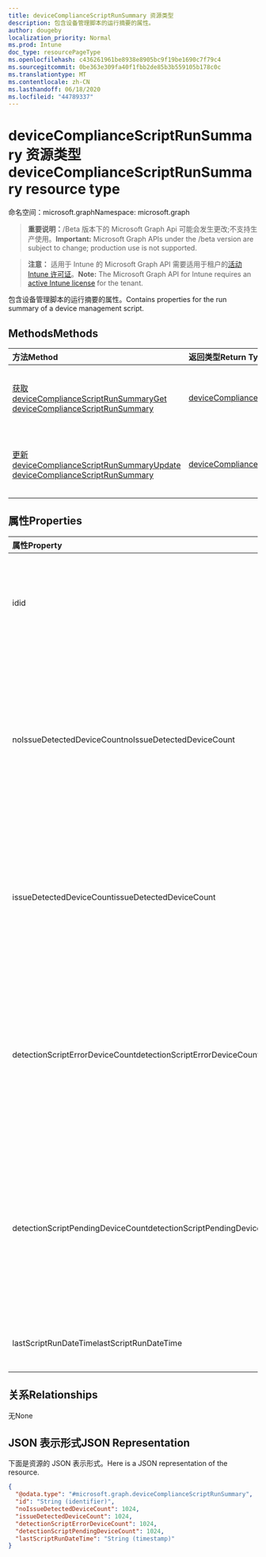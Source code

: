 ```yaml
---
title: deviceComplianceScriptRunSummary 资源类型
description: 包含设备管理脚本的运行摘要的属性。
author: dougeby
localization_priority: Normal
ms.prod: Intune
doc_type: resourcePageType
ms.openlocfilehash: c436261961be8938e8905bc9f19be1690c7f79c4
ms.sourcegitcommit: 0be363e309fa40f1fbb2de85b3b559105b178c0c
ms.translationtype: MT
ms.contentlocale: zh-CN
ms.lasthandoff: 06/18/2020
ms.locfileid: "44789337"
---
```

# <a name="devicecompliancescriptrunsummary-resource-type"></a><span data-ttu-id="16137-103">deviceComplianceScriptRunSummary 资源类型</span><span class="sxs-lookup"><span data-stu-id="16137-103">deviceComplianceScriptRunSummary resource type</span></span>

<span data-ttu-id="16137-104">命名空间：microsoft.graph</span><span class="sxs-lookup"><span data-stu-id="16137-104">Namespace: microsoft.graph</span></span>

> <span data-ttu-id="16137-105">**重要说明：**/Beta 版本下的 Microsoft Graph Api 可能会发生更改;不支持生产使用。</span><span class="sxs-lookup"><span data-stu-id="16137-105">**Important:** Microsoft Graph APIs under the /beta version are subject to change; production use is not supported.</span></span>

> <span data-ttu-id="16137-106">**注意：** 适用于 Intune 的 Microsoft Graph API 需要适用于租户的[活动 Intune 许可证](https://go.microsoft.com/fwlink/?linkid=839381)。</span><span class="sxs-lookup"><span data-stu-id="16137-106">**Note:** The Microsoft Graph API for Intune requires an [active Intune license](https://go.microsoft.com/fwlink/?linkid=839381) for the tenant.</span></span>

<span data-ttu-id="16137-107">包含设备管理脚本的运行摘要的属性。</span><span class="sxs-lookup"><span data-stu-id="16137-107">Contains properties for the run summary of a device management script.</span></span>

## <a name="methods"></a><span data-ttu-id="16137-108">Methods</span><span class="sxs-lookup"><span data-stu-id="16137-108">Methods</span></span>
|<span data-ttu-id="16137-109">方法</span><span class="sxs-lookup"><span data-stu-id="16137-109">Method</span></span>|<span data-ttu-id="16137-110">返回类型</span><span class="sxs-lookup"><span data-stu-id="16137-110">Return Type</span></span>|<span data-ttu-id="16137-111">说明</span><span class="sxs-lookup"><span data-stu-id="16137-111">Description</span></span>|
|:---|:---|:---|
|[<span data-ttu-id="16137-112">获取 deviceComplianceScriptRunSummary</span><span class="sxs-lookup"><span data-stu-id="16137-112">Get deviceComplianceScriptRunSummary</span></span>](../api/intune-devices-devicecompliancescriptrunsummary-get.md)|[<span data-ttu-id="16137-113">deviceComplianceScriptRunSummary</span><span class="sxs-lookup"><span data-stu-id="16137-113">deviceComplianceScriptRunSummary</span></span>](../resources/intune-devices-devicecompliancescriptrunsummary.md)|<span data-ttu-id="16137-114">读取[deviceComplianceScriptRunSummary](../resources/intune-devices-devicecompliancescriptrunsummary.md)对象的属性和关系。</span><span class="sxs-lookup"><span data-stu-id="16137-114">Read properties and relationships of the [deviceComplianceScriptRunSummary](../resources/intune-devices-devicecompliancescriptrunsummary.md) object.</span></span>|
|[<span data-ttu-id="16137-115">更新 deviceComplianceScriptRunSummary</span><span class="sxs-lookup"><span data-stu-id="16137-115">Update deviceComplianceScriptRunSummary</span></span>](../api/intune-devices-devicecompliancescriptrunsummary-update.md)|[<span data-ttu-id="16137-116">deviceComplianceScriptRunSummary</span><span class="sxs-lookup"><span data-stu-id="16137-116">deviceComplianceScriptRunSummary</span></span>](../resources/intune-devices-devicecompliancescriptrunsummary.md)|<span data-ttu-id="16137-117">更新[deviceComplianceScriptRunSummary](../resources/intune-devices-devicecompliancescriptrunsummary.md)对象的属性。</span><span class="sxs-lookup"><span data-stu-id="16137-117">Update the properties of a [deviceComplianceScriptRunSummary](../resources/intune-devices-devicecompliancescriptrunsummary.md) object.</span></span>|

## <a name="properties"></a><span data-ttu-id="16137-118">属性</span><span class="sxs-lookup"><span data-stu-id="16137-118">Properties</span></span>
|<span data-ttu-id="16137-119">属性</span><span class="sxs-lookup"><span data-stu-id="16137-119">Property</span></span>|<span data-ttu-id="16137-120">类型</span><span class="sxs-lookup"><span data-stu-id="16137-120">Type</span></span>|<span data-ttu-id="16137-121">说明</span><span class="sxs-lookup"><span data-stu-id="16137-121">Description</span></span>|
|:---|:---|:---|
|<span data-ttu-id="16137-122">id</span><span class="sxs-lookup"><span data-stu-id="16137-122">id</span></span>|<span data-ttu-id="16137-123">String</span><span class="sxs-lookup"><span data-stu-id="16137-123">String</span></span>|<span data-ttu-id="16137-124">设备符合性脚本运行摘要实体的键。</span><span class="sxs-lookup"><span data-stu-id="16137-124">Key of the device compliance script run summary entity.</span></span> <span data-ttu-id="16137-125">此属性是只读的。</span><span class="sxs-lookup"><span data-stu-id="16137-125">This property is read-only.</span></span>|
|<span data-ttu-id="16137-126">noIssueDetectedDeviceCount</span><span class="sxs-lookup"><span data-stu-id="16137-126">noIssueDetectedDeviceCount</span></span>|<span data-ttu-id="16137-127">Int32</span><span class="sxs-lookup"><span data-stu-id="16137-127">Int32</span></span>|<span data-ttu-id="16137-128">检测脚本找不到问题且设备正常运行的设备数量。</span><span class="sxs-lookup"><span data-stu-id="16137-128">Number of devices for which the detection script did not find an issue and the device is healthy.</span></span> <span data-ttu-id="16137-129">有效值-2147483648 到2147483647</span><span class="sxs-lookup"><span data-stu-id="16137-129">Valid values -2147483648 to 2147483647</span></span>|
|<span data-ttu-id="16137-130">issueDetectedDeviceCount</span><span class="sxs-lookup"><span data-stu-id="16137-130">issueDetectedDeviceCount</span></span>|<span data-ttu-id="16137-131">Int32</span><span class="sxs-lookup"><span data-stu-id="16137-131">Int32</span></span>|<span data-ttu-id="16137-132">检测脚本发现问题的设备数。</span><span class="sxs-lookup"><span data-stu-id="16137-132">Number of devices for which the detection script found an issue.</span></span> <span data-ttu-id="16137-133">有效值-2147483648 到2147483647</span><span class="sxs-lookup"><span data-stu-id="16137-133">Valid values -2147483648 to 2147483647</span></span>|
|<span data-ttu-id="16137-134">detectionScriptErrorDeviceCount</span><span class="sxs-lookup"><span data-stu-id="16137-134">detectionScriptErrorDeviceCount</span></span>|<span data-ttu-id="16137-135">Int32</span><span class="sxs-lookup"><span data-stu-id="16137-135">Int32</span></span>|<span data-ttu-id="16137-136">检测脚本执行时遇到错误且未完成的设备数量。</span><span class="sxs-lookup"><span data-stu-id="16137-136">Number of devices on which the detection script execution encountered an error and did not complete.</span></span> <span data-ttu-id="16137-137">有效值-2147483648 到2147483647</span><span class="sxs-lookup"><span data-stu-id="16137-137">Valid values -2147483648 to 2147483647</span></span>|
|<span data-ttu-id="16137-138">detectionScriptPendingDeviceCount</span><span class="sxs-lookup"><span data-stu-id="16137-138">detectionScriptPendingDeviceCount</span></span>|<span data-ttu-id="16137-139">Int32</span><span class="sxs-lookup"><span data-stu-id="16137-139">Int32</span></span>|<span data-ttu-id="16137-140">尚未运行的设备符合性脚本的最新版本的设备数量。</span><span class="sxs-lookup"><span data-stu-id="16137-140">Number of devices which have not yet run the latest version of the device compliance script.</span></span> <span data-ttu-id="16137-141">有效值-2147483648 到2147483647</span><span class="sxs-lookup"><span data-stu-id="16137-141">Valid values -2147483648 to 2147483647</span></span>|
|<span data-ttu-id="16137-142">lastScriptRunDateTime</span><span class="sxs-lookup"><span data-stu-id="16137-142">lastScriptRunDateTime</span></span>|<span data-ttu-id="16137-143">DateTimeOffset</span><span class="sxs-lookup"><span data-stu-id="16137-143">DateTimeOffset</span></span>|<span data-ttu-id="16137-144">在所有设备上的脚本的上次运行时间</span><span class="sxs-lookup"><span data-stu-id="16137-144">Last run time for the script across all devices</span></span>|

## <a name="relationships"></a><span data-ttu-id="16137-145">关系</span><span class="sxs-lookup"><span data-stu-id="16137-145">Relationships</span></span>
<span data-ttu-id="16137-146">无</span><span class="sxs-lookup"><span data-stu-id="16137-146">None</span></span>

## <a name="json-representation"></a><span data-ttu-id="16137-147">JSON 表示形式</span><span class="sxs-lookup"><span data-stu-id="16137-147">JSON Representation</span></span>
<span data-ttu-id="16137-148">下面是资源的 JSON 表示形式。</span><span class="sxs-lookup"><span data-stu-id="16137-148">Here is a JSON representation of the resource.</span></span>
<!-- {
  "blockType": "resource",
  "keyProperty": "id",
  "@odata.type": "microsoft.graph.deviceComplianceScriptRunSummary"
}
-->
``` json
{
  "@odata.type": "#microsoft.graph.deviceComplianceScriptRunSummary",
  "id": "String (identifier)",
  "noIssueDetectedDeviceCount": 1024,
  "issueDetectedDeviceCount": 1024,
  "detectionScriptErrorDeviceCount": 1024,
  "detectionScriptPendingDeviceCount": 1024,
  "lastScriptRunDateTime": "String (timestamp)"
}
```



